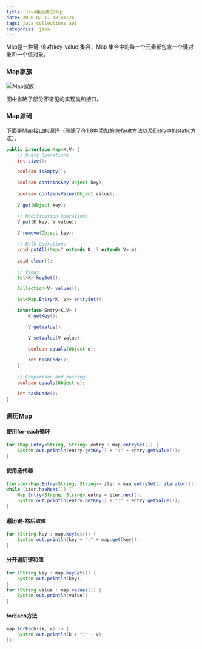 ```yaml
---
title: Java集合类之Map
date: 2020-02-17 18:41:26
tags: java collections api
categories: java
---
```


Map是一种键-值对(key-value)集合，Map 集合中的每一个元素都包含一个键对象和一个值对象。

<!--more-->

### Map家族

![Map家族](/static/images/java-map-family.png)

图中省略了部分不常见的实现类和接口。

###  Map源码

下面是Map接口的源码（删除了在1.8中添加的default方法以及Entry中的static方法）。

```java
public interface Map<K,V> {
    // Query Operations
    int size();

    boolean isEmpty();

    boolean containsKey(Object key);
    
    boolean containsValue(Object value);
    
    V get(Object key);

    // Modification Operations   
    V put(K key, V value);
    
    V remove(Object key);

    // Bulk Operations    
    void putAll(Map<? extends K, ? extends V> m);
    
    void clear();

    // Views    
    Set<K> keySet();

    Collection<V> values();

    Set<Map.Entry<K, V>> entrySet();

    interface Entry<K,V> {
        K getKey();

        V getValue();

        V setValue(V value);

        boolean equals(Object o);
       
        int hashCode();
    }
    
    // Comparison and hashing   
    boolean equals(Object o);

    int hashCode();
}
```

### 遍历Map

#### 使用for-each循环

```java
for (Map.Entry<String, String> entry : map.entrySet()) {
	System.out.println(entry.getKey() + ":" + entry.getValue());
}
```

#### 使用迭代器

```java
Iterator<Map.Entry<String, String>> iter = map.entrySet().iterator();
while (iter.hasNext()) {
	Map.Entry<String, String> entry = iter.next();
	System.out.println(entry.getKey() + ":" + entry.getValue());
}
```

#### 遍历键-然后取值

```java
for (String key : map.keySet()) {
  	System.out.println(key + ":" + map.get(key));
}
```

#### 分开遍历键和值

```java
for (String key : map.keySet()) {
  	System.out.println(key);
}
for (String value : map.values()) {
  	System.out.println(value);
}
```

#### forEach方法

```java
map.forEach((k, v) -> {
  	System.out.println(k + ":" + v);
});
```

